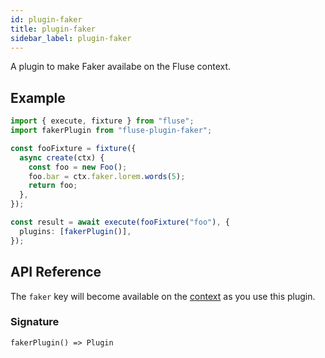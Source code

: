 ```yaml
---
id: plugin-faker
title: plugin-faker
sidebar_label: plugin-faker
---
```


A plugin to make Faker availabe on the Fluse context.

## Example

```typescript
import { execute, fixture } from "fluse";
import fakerPlugin from "fluse-plugin-faker";

const fooFixture = fixture({
  async create(ctx) {
    const foo = new Foo();
    foo.bar = ctx.faker.lorem.words(5);
    return foo;
  },
});

const result = await execute(fooFixture("foo"), {
  plugins: [fakerPlugin()],
});
```

## API Reference

The `faker` key will become available on the [context]() as you use this plugin.

### Signature

```
fakerPlugin() => Plugin
```

